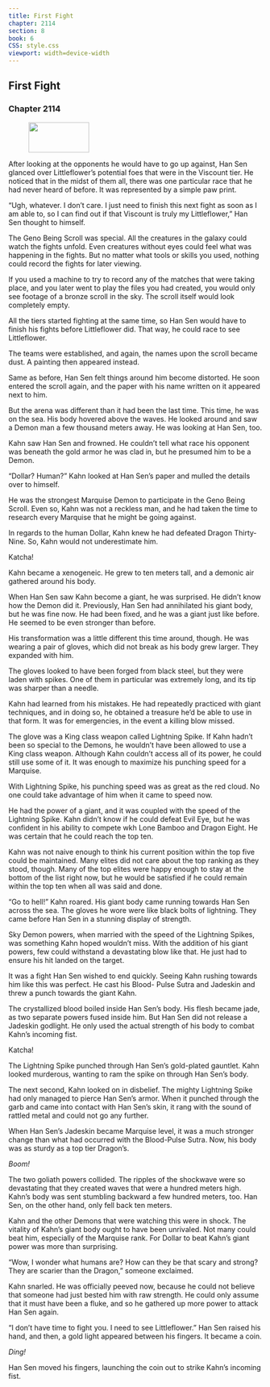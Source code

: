 ```yaml
---
title: First Fight
chapter: 2114
section: 8
book: 6
CSS: style.css
viewport: width=device-width
---
```


## First Fight

### Chapter 2114

<figure>
	<img src="../Images/gem.gif" alt="" id="gem" width="120" height="60" />
</figure>

After looking at the opponents he would have to go up against, Han Sen glanced over Littleflower’s potential foes that were in the Viscount tier. He noticed that in the midst of them all, there was one particular race that he had never heard of before. It was represented by a simple paw print.

“Ugh, whatever. I don’t care. I just need to finish this next fight as soon as I am able to, so I can find out if that Viscount is truly my Littleflower,” Han Sen thought to himself.

The Geno Being Scroll was special. All the creatures in the galaxy could watch the fights unfold. Even creatures without eyes could feel what was happening in the fights. But no matter what tools or skills you used, nothing could record the fights for later viewing.

If you used a machine to try to record any of the matches that were taking place, and you later went to play the files you had created, you would only see footage of a bronze scroll in the sky. The scroll itself would look completely empty.

All the tiers started fighting at the same time, so Han Sen would have to finish his fights before Littleflower did. That way, he could race to see Littleflower.

The teams were established, and again, the names upon the scroll became dust. A painting then appeared instead.

Same as before, Han Sen felt things around him become distorted. He soon entered the scroll again, and the paper with his name written on it appeared next to him.

But the arena was different than it had been the last time. This time, he was on the sea. His body hovered above the waves. He looked around and saw a Demon man a few thousand meters away. He was looking at Han Sen, too.

Kahn saw Han Sen and frowned. He couldn’t tell what race his opponent was beneath the gold armor he was clad in, but he presumed him to be a Demon.

“Dollar? Human?” Kahn looked at Han Sen’s paper and mulled the details over to himself.

He was the strongest Marquise Demon to participate in the Geno Being Scroll. Even so, Kahn was not a reckless man, and he had taken the time to research every Marquise that he might be going against.

In regards to the human Dollar, Kahn knew he had defeated Dragon Thirty-Nine. So, Kahn would not underestimate him.

Katcha!

Kahn became a xenogeneic. He grew to ten meters tall, and a demonic air gathered around his body.

When Han Sen saw Kahn become a giant, he was surprised. He didn’t know how the Demon did it. Previously, Han Sen had annihilated his giant body, but he was fine now. He had been fixed, and he was a giant just like before. He seemed to be even stronger than before.

His transformation was a little different this time around, though. He was wearing a pair of gloves, which did not break as his body grew larger. They expanded with him.

The gloves looked to have been forged from black steel, but they were laden with spikes. One of them in particular was extremely long, and its tip was sharper than a needle.

Kahn had learned from his mistakes. He had repeatedly practiced with giant techniques, and in doing so, he obtained a treasure he’d be able to use in that form. It was for emergencies, in the event a killing blow missed.

The glove was a King class weapon called Lightning Spike. If Kahn hadn’t been so special to the Demons, he wouldn’t have been allowed to use a King class weapon. Although Kahn couldn’t access all of its power, he could still use some of it. It was enough to maximize his punching speed for a Marquise.

With Lightning Spike, his punching speed was as great as the red cloud. No one could take advantage of him when it came to speed now.

He had the power of a giant, and it was coupled with the speed of the Lightning Spike. Kahn didn’t know if he could defeat Evil Eye, but he was confident in his ability to compete wkh Lone Bamboo and Dragon Eight. He was certain that he could reach the top ten.

Kahn was not naive enough to think his current position within the top five could be maintained. Many elites did not care about the top ranking as they stood, though. Many of the top elites were happy enough to stay at the bottom of the list right now, but he would be satisfied if he could remain within the top ten when all was said and done.

“Go to hell!” Kahn roared. His giant body came running towards Han Sen across the sea. The gloves he wore were like black bolts of lightning. They came before Han Sen in a stunning display of strength.

Sky Demon powers, when married with the speed of the Lightning Spikes, was something Kahn hoped wouldn’t miss. With the addition of his giant powers, few could withstand a devastating blow like that. He just had to ensure his hit landed on the target.

It was a fight Han Sen wished to end quickly. Seeing Kahn rushing towards him like this was perfect. He cast his Blood- Pulse Sutra and Jadeskin and threw a punch towards the giant Kahn.

The crystallized blood boiled inside Han Sen’s body. His flesh became jade, as two separate powers fused inside him. But Han Sen did not release a Jadeskin godlight. He only used the actual strength of his body to combat Kahn’s incoming fist.

Katcha!

The Lightning Spike punched through Han Sen’s gold-plated gauntlet. Kahn looked murderous, wanting to ram the spike on through Han Sen’s body.

The next second, Kahn looked on in disbelief. The mighty Lightning Spike had only managed to pierce Han Sen’s armor. When it punched through the garb and came into contact with Han Sen’s skin, it rang with the sound of rattled metal and could not go any further.

When Han Sen’s Jadeskin became Marquise level, it was a much stronger change than what had occurred with the Blood-Pulse Sutra. Now, his body was as sturdy as a top tier Dragon’s.

*Boom!*

The two goliath powers collided. The ripples of the shockwave were so devastating that they created waves that were a hundred meters high. Kahn’s body was sent stumbling backward a few hundred meters, too. Han Sen, on the other hand, only fell back ten meters.

Kahn and the other Demons that were watching this were in shock. The vitality of Kahn’s giant body ought to have been unrivaled. Not many could beat him, especially of the Marquise rank. For Dollar to beat Kahn’s giant power was more than surprising.

“Wow, I wonder what humans are? How can they be that scary and strong? They are scarier than the Dragon,” someone exclaimed.

Kahn snarled. He was officially peeved now, because he could not believe that someone had just bested him with raw strength. He could only assume that it must have been a fluke, and so he gathered up more power to attack Han Sen again.

“I don’t have time to fight you. I need to see Littleflower.” Han Sen raised his hand, and then, a gold light appeared between his fingers. It became a coin.

*Ding!*

Han Sen moved his fingers, launching the coin out to strike Kahn’s incoming fist.